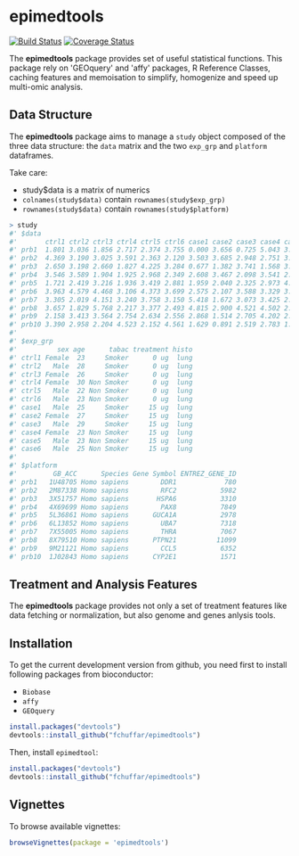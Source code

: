 # epimedtools

[![Build Status](https://api.travis-ci.org/fchuffar/epimedtools.png?branch=master)](https://travis-ci.org/fchuffar/epimedtools)
[![Coverage Status](https://img.shields.io/codecov/c/github/fchuffar/epimedtools/master.svg)](https://codecov.io/github/fchuffar/epimedtools?branch=master)


The __epimedtools__ package provides set of useful statistical functions. This package rely on 'GEOquery' and 'affy' packages, R Reference Classes, caching features and memoisation to simplify, homogenize and speed up multi-omic analysis.

## Data Structure

The __epimedtools__ package aims to manage a `study` object composed of the three data structure: the `data` matrix and the two `exp_grp` and `platform` dataframes.

Take care: 

  - study$data is a matrix of numerics
  - `colnames(study$data)` contain `rownames(study$exp_grp)`
  - `rownames(study$data)` contain   `rownames(study$platform)`

```R
> study
#' $data
#'       ctrl1 ctrl2 ctrl3 ctrl4 ctrl5 ctrl6 case1 case2 case3 case4 case5 case6
#' prb1  1.801 3.036 1.856 2.717 2.374 3.755 0.000 3.656 0.725 5.043 3.265 3.539
#' prb2  4.369 3.190 3.025 3.591 2.363 2.120 3.503 3.685 2.948 2.751 3.656 2.525
#' prb3  2.650 3.198 2.660 1.827 4.225 3.284 0.677 1.382 3.741 1.568 3.287 2.930
#' prb4  3.546 3.589 1.904 1.925 2.968 2.349 2.608 3.467 2.098 3.541 2.854 1.796
#' prb5  1.721 2.419 3.216 1.936 3.419 2.881 1.959 2.040 2.325 2.973 4.222 2.918
#' prb6  3.963 4.579 4.468 3.106 4.373 3.699 2.575 2.107 3.588 3.329 3.626 0.257
#' prb7  3.305 2.019 4.151 3.240 3.758 3.150 5.418 1.672 3.073 3.425 2.434 0.734
#' prb8  3.657 1.829 5.768 2.217 3.377 2.493 4.815 2.900 4.521 4.502 2.144 3.973
#' prb9  2.158 3.413 3.564 2.754 2.634 2.556 2.868 1.514 2.705 4.202 2.030 1.197
#' prb10 3.390 2.958 2.204 4.523 2.152 4.561 1.629 0.891 2.519 2.783 1.541 2.375
#'
#' $exp_grp
#'          sex age      tabac treatment histo
#' ctrl1 Female  23     Smoker      0 ug  lung
#' ctrl2   Male  28     Smoker      0 ug  lung
#' ctrl3 Female  26     Smoker      0 ug  lung
#' ctrl4 Female  30 Non Smoker      0 ug  lung
#' ctrl5   Male  22 Non Smoker      0 ug  lung
#' ctrl6   Male  23 Non Smoker      0 ug  lung
#' case1   Male  25     Smoker     15 ug  lung
#' case2 Female  27     Smoker     15 ug  lung
#' case3   Male  29     Smoker     15 ug  lung
#' case4 Female  23 Non Smoker     15 ug  lung
#' case5   Male  23 Non Smoker     15 ug  lung
#' case6   Male  25 Non Smoker     15 ug  lung
#'
#' $platform
#'         GB_ACC      Species Gene Symbol ENTREZ_GENE_ID
#' prb1   1U48705 Homo sapiens        DDR1            780
#' prb2   2M87338 Homo sapiens        RFC2           5982
#' prb3   3X51757 Homo sapiens       HSPA6           3310
#' prb4   4X69699 Homo sapiens        PAX8           7849
#' prb5   5L36861 Homo sapiens      GUCA1A           2978
#' prb6   6L13852 Homo sapiens        UBA7           7318
#' prb7   7X55005 Homo sapiens        THRA           7067
#' prb8   8X79510 Homo sapiens      PTPN21          11099
#' prb9   9M21121 Homo sapiens        CCL5           6352
#' prb10  1J02843 Homo sapiens      CYP2E1           1571

```

## Treatment and Analysis Features

The __epimedtools__ package provides not only a set of treatment features like data fetching or normalization, but also genome and genes anlysis tools.

## Installation

To get the current development version from github, you need first to install following packages from bioconductor:

  * `Biobase`
  * `affy`
  * `GEOquery`

```R
install.packages("devtools")
devtools::install_github("fchuffar/epimedtools")
```

Then, install ``epimedtool``:

```R
install.packages("devtools")
devtools::install_github("fchuffar/epimedtools")
```


## Vignettes

To browse available vignettes:

```R
browseVignettes(package = 'epimedtools')
```

